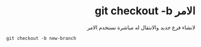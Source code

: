 <div dir="rtl">

# الامر git checkout -b


لانشاء فرع جديد والانتقال له مباشرة نستخدم الامر


</div>

```
git checkout -b new-branch
```




